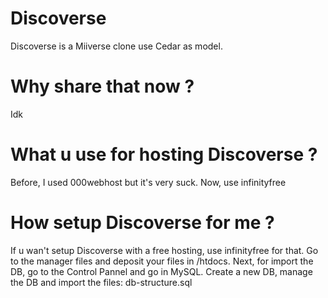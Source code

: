 # Discoverse
Discoverse is a Miiverse clone use Cedar as model.
# Why share that now ?
Idk
# What u use for hosting Discoverse ?
Before, I used 000webhost but it's very suck. Now, use infinityfree
# How setup Discoverse for me ?
If u wan't setup Discoverse with a free hosting, use infinityfree for that. Go to the manager files and deposit your files in /htdocs. Next, for import the DB, go to the Control Pannel and go in MySQL. Create a new DB, manage the DB and import the files: db-structure.sql 
